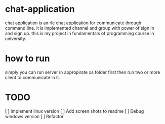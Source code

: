 # chat-application
chat application is an rlc chat application for communicate through command line. it is implemented channel and group with power of sign in and sign up. this is
my project in fundamentals of programming course in university.

# how to run
simply you can run server in appropirate os folder first then run two or more client to communicate in it.

# TODO
[ ] Implement linux version
[ ] Add screen shots to readme
[ ] Debug windows version
[ ] Refactor
